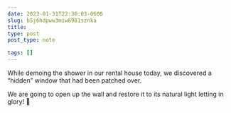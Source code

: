 ```yaml
---
date: 2023-01-31T22:30:03-0600
slug: b5j6hdpww3miw6981sznka
title: 
type: post
post_type: note

tags: []
---
```

While demoing the shower in our rental house today, we discovered a “hidden” window that had been patched over.


We are going to open up the wall and restore it to its natural light letting in glory! 🏡



